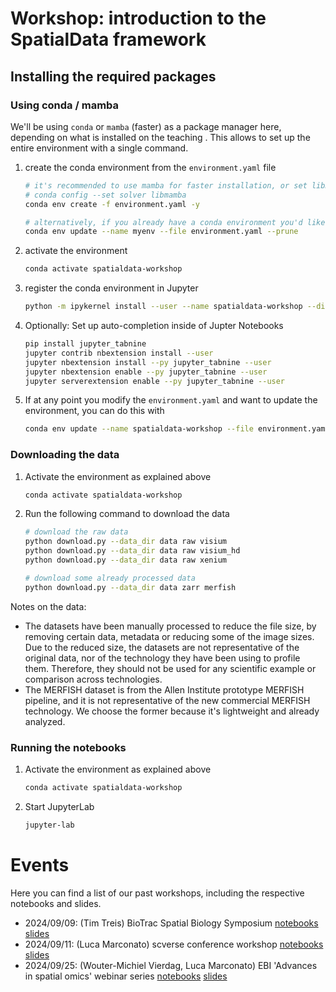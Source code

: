 # Workshop: introduction to the SpatialData framework

## Installing the required packages

### Using conda / mamba
We'll be using `conda` or `mamba` (faster) as a package manager here, depending on what is installed on the teaching . This allows to set up the entire environment with a single command.
1. create the conda environment from the `environment.yaml` file

    ```bash
    # it's recommended to use mamba for faster installation, or set libmamba as the default solver
    # conda config --set solver libmamba
    conda env create -f environment.yaml -y

    # alternatively, if you already have a conda environment you'd like to use, you can update it like this
    conda env update --name myenv --file environment.yaml --prune
    ```

2. activate the environment
    ```bash
    conda activate spatialdata-workshop
    ```

3. register the conda environment in Jupyter
    ```bash
    python -m ipykernel install --user --name spatialdata-workshop --display-name "Python (SpatialData Workshop)"
    ```

4. Optionally: Set up auto-completion inside of Jupter Notebooks
    ```bash
    pip install jupyter_tabnine
    jupyter contrib nbextension install --user
    jupyter nbextension install --py jupyter_tabnine --user
    jupyter nbextension enable --py jupyter_tabnine --user
    jupyter serverextension enable --py jupyter_tabnine --user
    ```
5. If at any point you modify the `environment.yaml` and want to update the environment, you can do this with

    ```bash
    conda env update --name spatialdata-workshop --file environment.yaml --prune
    ```

### Downloading the data
1. Activate the environment as explained above
    ```bash
    conda activate spatialdata-workshop
    ```
2. Run the following command to download the data
    ```bash
    # download the raw data
    python download.py --data_dir data raw visium
    python download.py --data_dir data raw visium_hd
    python download.py --data_dir data raw xenium

    # download some already processed data
    python download.py --data_dir data zarr merfish
    ```

Notes on the data:
- The datasets have been manually processed to reduce the file size, by removing certain data, metadata or reducing some
of the image sizes. Due to the reduced size, the datasets are not representative of the original data, nor of the
technology they have been using to profile them. Therefore, they should not be used for any scientific example or
comparison across technologies.
- The MERFISH dataset is from the Allen Institute prototype MERFISH pipeline, and it is not representative of the new commercial MERFISH technology. We choose the former because it's lightweight and already analyzed.


### Running the notebooks
1. Activate the environment as explained above
    ```bash
    conda activate spatialdata-workshop
    ```
2. Start JupyterLab
    ```bash
    jupyter-lab
    ```

# Events
Here you can find a list of our past workshops, including the respective notebooks and slides.
- 2024/09/09: (Tim Treis) BioTrac Spatial Biology Symposium [notebooks](https://github.com/PMBio/spatialdata-workshops/releases/tag/20240909_biotrac) [slides](https://docs.google.com/presentation/d/1-qf25cEX6CUi5cyi6UpVfGzt8sri_D_CSJtDCcaUCw0/edit?usp=sharing)
- 2024/09/11: (Luca Marconato) scverse conference workshop [notebooks](https://github.com/PMBio/spatialdata-workshops/releases/tag/20240911_scverse_workshop) [slides](https://docs.google.com/presentation/d/1YCzs5vI-D4flw4_8DQZCggoyltKuAvBjte8we7t1NrQ/edit?usp=sharing)
- 2024/09/25: (Wouter-Michiel Vierdag, Luca Marconato) EBI 'Advances in spatial omics' webinar series [notebooks](https://github.com/PMBio/spatialdata-workshops/releases/tag/20240925_ebi_fog_live) [slides](https://docs.google.com/presentation/d/18fL7Gul8HBEkbyGpf1zmHHvZnPplwCPpwJXCJLoJA0Q/edit#slide=id.g2d2bb7b9221_0_0)
